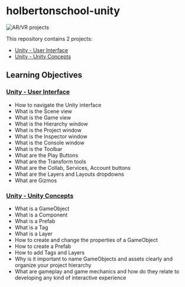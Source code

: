 # holbertonschool-unity

![AR/VR projects](https://skarredghost.com/wp-content/uploads/2021/02/unity-cross-platform-vr-xr-development.jpg)

 This repository contains 2 projects:
 - [Unity - User Interface](./unity-user_interface/)
 - [Unity - Unity Concepts](./unity_concepts/)

 ## Learning Objectives
 ### [Unity - User Interface](./unity-user_interface/)
- How to navigate the Unity interface
- What is the Scene view
- What is the Game view
- What is the Hierarchy window
- What is the Project window
- What is the Inspector window
- What is the Console window
- What is the Toolbar
- What are the Play Buttons
- What are the Transform tools
- What are the Collab, Services, Account buttons
- What are the Layers and Layouts dropdowns
- What are Gizmos

### [Unity - Unity Concepts](./unity_concepts/)
- What is a GameObject
- What is a Component
- What is a Prefab
- What is a Tag
- What is a Layer
- How to create and change the properties of a GameObject
- How to create a Prefab
- How to add Tags and Layers
- Why is it important to name GameObjects and assets clearly and organize your project hierarchy
- What are gameplay and game mechanics and how do they relate to developing any kind of interactive experience
